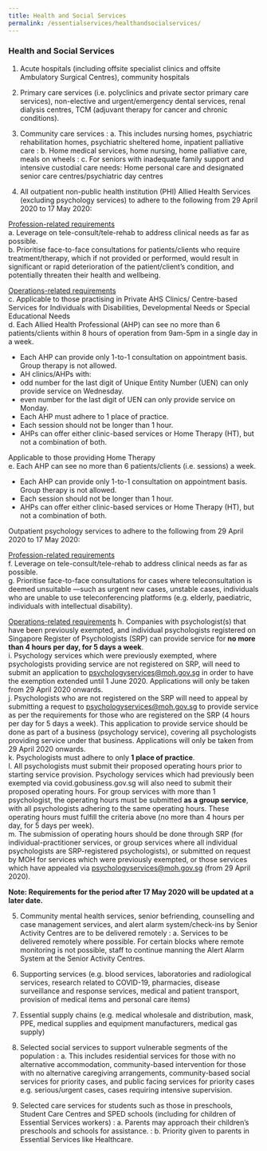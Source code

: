 ```yaml
---
title: Health and Social Services
permalink: /essentialservices/healthandsocialservices/
---
```


### **Health and Social Services**

1. Acute hospitals (including offsite specialist clinics and offsite Ambulatory Surgical Centres), community hospitals

2. Primary care services (i.e. polyclinics and private sector primary care services), non-elective and urgent/emergency dental services, renal dialysis centres, TCM (adjuvant therapy for cancer and chronic conditions).

3. Community care services 
: a. This includes nursing homes, psychiatric rehabilitation homes, psychiatric sheltered home, inpatient palliative care
: b. Home medical services, home nursing, home palliative care, meals on wheels
: c. For seniors with inadequate family support and intensive custodial care needs: Home personal care and designated senior care centres/psychiatric day centres

4. All outpatient non-public health institution (PHI) Allied Health Services (excluding psychology services) to adhere to the following from 29 April 2020 to 17 May 2020:

<ins>Profession-related requirements</ins><br>
a. Leverage on tele-consult/tele-rehab to address clinical needs as far as possible.<br>
b. Prioritise face-to-face consultations for patients/clients who require treatment/therapy, which if not provided or performed, would result in significant or rapid deterioration of the patient/client’s condition, and potentially threaten their health and wellbeing.

<ins>Operations-related requirements</ins><br>
c. Applicable to those practising in Private AHS Clinics/ Centre-based Services for Individuals with Disabilities, Developmental Needs or Special Educational Needs<br>
d. Each Allied Health Professional (AHP) can see no more than 6 patients/clients within 8 hours of operation from 9am-5pm in a single day in a week.
- Each AHP can provide only 1-to-1 consultation on appointment basis. Group therapy is not allowed.  
- AH clinics/AHPs with: 
- odd number for the last digit of Unique Entity Number (UEN) can only provide service on Wednesday.
- even number for the last digit of UEN can only provide service on Monday.
- Each AHP must adhere to 1 place of practice.
- Each session should not be longer than 1 hour.
- AHPs can offer either clinic-based services or Home Therapy (HT), but not a combination of both. 

Applicable to those providing Home Therapy<br>
e. Each AHP can see no more than 6 patients/clients (i.e. sessions) a week.
- Each AHP can provide only 1-to-1 consultation on appointment basis. Group therapy is not allowed. 
- Each session should not be longer than 1 hour.
- AHPs can offer either clinic-based services or Home Therapy (HT), but not a combination of both. 

Outpatient psychology services to adhere to the following from 29 April 2020 to 17 May 2020:

<ins>Profession-related requirements</ins><br>
f. Leverage on tele-consult/tele-rehab to address clinical needs as far as possible.<br>
g. Prioritise face-to-face consultations for cases where teleconsultation is deemed unsuitable —such as urgent new cases, unstable cases, individuals who are unable to use teleconferencing platforms (e.g. elderly, paediatric, individuals with intellectual disability).

<ins>Operations-related requirements</ins>
h. Companies with psychologist(s) that have been previously exempted, and individual psychologists registered on Singapore Register of Psychologists (SRP) can provide service for **no more than 4 hours per day, for 5 days a week**.<br>
i. Psychology services which were previously exempted, where psychologists providing service are not registered on SRP, will need to submit an application to <a href = "mailto: psychologyservices@moh.gov.sg">psychologyservices@moh.gov.sg</a> in order to have the exemption extended until 1 June 2020. Applications will only be taken from 29 April 2020 onwards.<br>
j. Psychologists who are not registered on the SRP will need to appeal by submitting a request to <a href = "mailto: psychologyservices@moh.gov.sg">psychologyservices@moh.gov.sg</a> to provide service as per the requirements for those who are registered on the SRP (4 hours per day for 5 days a week). This application to provide service should be done as part of a business (psychology service), covering all psychologists providing service under that business. Applications will only be taken from 29 April 2020 onwards.<br>
k. Psychologists must adhere to only **1 place of practice**.<br>
l. All psychologists must submit their proposed operating hours prior to starting service provision. Psychology services which had previously been exempted via covid.gobusiness.gov.sg will also need to submit their proposed operating hours. For group services with more than 1 psychologist, the operating hours must be submitted **as a group service**, with all psychologists adhering to the same operating hours. These operating hours must fulfill the criteria above (no more than 4 hours per day, for 5 days per week).<br>
m. The submission of operating hours should be done through SRP (for individual-practitioner services, or group services where all individual psychologists are SRP-registered psychologists), or submitted on request by MOH for services which were previously exempted, or those services which have appealed via psychologyservices@moh.gov.sg (from 29 April 2020).<br>

**Note: Requirements for the period after 17 May 2020 will be updated at a later date.**

5. Community mental health services, senior befriending, counselling and case management services, and alert alarm system/check-ins by Senior Activity Centres are to be delivered remotely
: a. Services to be delivered remotely where possible. For certain blocks where remote monitoring is not possible, staff to continue manning the Alert Alarm System at the Senior Activity Centres.

1. Supporting services (e.g. blood services, laboratories and radiological services, research related to COVID-19, pharmacies, disease surveillance and response services, medical and patient transport, provision of medical items and personal care items)

2. Essential supply chains (e.g. medical wholesale and distribution, mask, PPE, medical supplies and equipment manufacturers, medical gas supply)

3. Selected social services to support vulnerable segments of the population
: a. This includes residential services for those with no alternative accommodation, community-based intervention for those with no alternative caregiving arrangements, community-based social services for priority cases, and public facing services for priority cases e.g. serious/urgent cases, cases requiring intensive supervision.

9. Selected care services for students such as those in preschools, Student Care Centres and SPED schools (including for children of Essential Services workers)
: a. Parents may approach their children’s preschools and schools for assistance.
: b. Priority given to parents in Essential Services like Healthcare.
